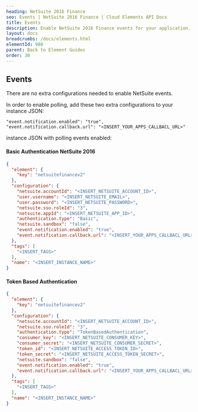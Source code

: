 ```yaml
---
heading: NetSuite 2016 Finance
seo: Events | NetSuite 2016 Finance | Cloud Elements API Docs
title: Events
description: Enable NetSuite 2016 Finance events for your application.
layout: docs
breadcrumbs: /docs/elements.html
elementId: 988
parent: Back to Element Guides
order: 30
---
```


## Events

There are no extra configurations needed to enable NetSuite events.

In order to enable polling, add these two extra configurations to your instance JSON:

```
"event.notification.enabled": "true",
"event.notification.callback.url": "<INSERT_YOUR_APPS_CALLBACL_URL>"
```

instance JSON with polling events enabled:

#### Basic Authentication NetSuite 2016

```JSON
{
  "element": {
    "key": "netsuitefinancev2"
  },
  "configuration": {
    "netsuite.accountId": "<INSERT_NETSUITE_ACCOUNT_ID>",
    "user.username": "<INSERT_NETSUITE_EMAIL>",
    "user.password": "<INSERT_NETSUITE_PASSWORD>",
    "netsuite.sso.roleId": "3",
    "netsuite.appId": "<INSERT_NETSUITE_APP_ID>",
    "authentication.type": "Basic",
    "netsuite.sandbox": "false",
    "event.notification.enabled": "true",
    "event.notification.callback.url": "<INSERT_YOUR_APPS_CALLBACL_URL>"
  },
  "tags": [
    "<INSERT_TAGS>"
  ],
  "name": "<INSERT_INSTANCE_NAME>"
}
```

#### Token Based Authentication

```JSON
{
  "element": {
    "key": "netsuitefinancev2"
  },
  "configuration": {
    "netsuite.accountId": "<INSERT_NETSUITE_ACCOUNT_ID>",
    "netsuite.sso.roleId": "3",
    "authentication.type": "TokenBasedAuthentication",
    "consumer_key": "<INSERT_NETSUITE_CONSUMER_KEY>",
    "consumer_secret": "<INSERT_NETSUITE_CONSUMER_SECRET>",
    "token_id": "<INSERT_NETSUITE_ACCESS_TOKEN_ID>",
    "token_secret": "<INSERT_NETSUITE_ACCESS_TOKEN_SECRET>",
    "netsuite.sandbox": "false",
    "event.notification.enabled": "true",
    "event.notification.callback.url": "<INSERT_YOUR_APPS_CALLBACL_URL>"
  },
  "tags": [
    "<INSERT_TAGS>"
  ],
  "name": "<INSERT_INSTANCE_NAME>"
}
```
